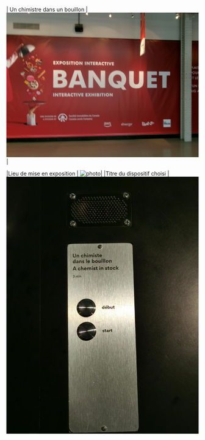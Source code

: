 | Un chimistre dans un bouillon | ![photo](Medias/le_banquet.JPG)|

|Lieu de mise en exposition | ![photo](Medias/entrée_01.png)|
|Titre du dispositif choisi | ![photo](Medias/bouillon_titre.jfif)
